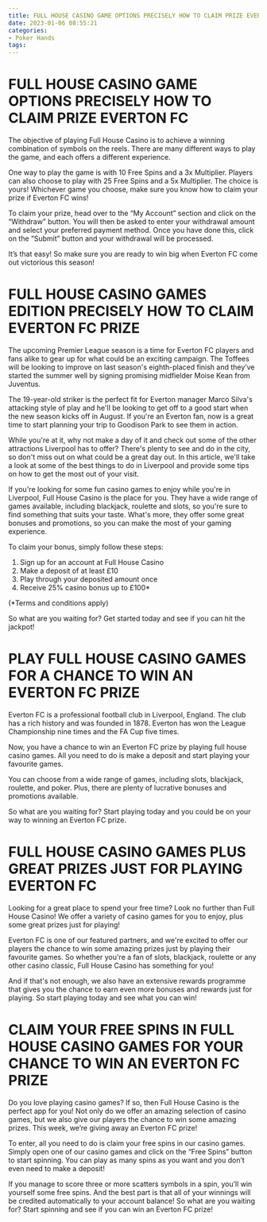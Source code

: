 ```yaml
---
title: FULL HOUSE CASINO GAME OPTIONS PRECISELY HOW TO CLAIM PRIZE EVERTON FC
date: 2023-01-06 08:55:21
categories:
- Poker Hands
tags:
---
```



#  FULL HOUSE CASINO GAME OPTIONS PRECISELY HOW TO CLAIM PRIZE EVERTON FC

The objective of playing Full House Casino is to achieve a winning combination of symbols on the reels. There are many different ways to play the game, and each offers a different experience. 

One way to play the game is with 10 Free Spins and a 3x Multiplier. Players can also choose to play with 25 Free Spins and a 5x Multiplier. The choice is yours! Whichever game you choose, make sure you know how to claim your prize if Everton FC wins!

To claim your prize, head over to the “My Account” section and click on the “Withdraw” button. You will then be asked to enter your withdrawal amount and select your preferred payment method. Once you have done this, click on the “Submit” button and your withdrawal will be processed.

It’s that easy! So make sure you are ready to win big when Everton FC come out victorious this season!

#  FULL HOUSE CASINO GAMES EDITION PRECISELY HOW TO CLAIM EVERTON FC PRIZE

The upcoming Premier League season is a time for Everton FC players and fans alike to gear up for what could be an exciting campaign. The Toffees will be looking to improve on last season's eighth-placed finish and they’ve started the summer well by signing promising midfielder Moise Kean from Juventus.

The 19-year-old striker is the perfect fit for Everton manager Marco Silva's attacking style of play and he'll be looking to get off to a good start when the new season kicks off in August. If you're an Everton fan, now is a great time to start planning your trip to Goodison Park to see them in action.

While you're at it, why not make a day of it and check out some of the other attractions Liverpool has to offer? There's plenty to see and do in the city, so don't miss out on what could be a great day out. In this article, we'll take a look at some of the best things to do in Liverpool and provide some tips on how to get the most out of your visit.

If you're looking for some fun casino games to enjoy while you're in Liverpool, Full House Casino is the place for you. They have a wide range of games available, including blackjack, roulette and slots, so you're sure to find something that suits your taste. What's more, they offer some great bonuses and promotions, so you can make the most of your gaming experience.

To claim your bonus, simply follow these steps:

1. Sign up for an account at Full House Casino
2. Make a deposit of at least £10
3. Play through your deposited amount once
4. Receive 25% casino bonus up to £100*

(*Terms and conditions apply)

So what are you waiting for? Get started today and see if you can hit the jackpot!

#  PLAY FULL HOUSE CASINO GAMES FOR A CHANCE TO WIN AN EVERTON FC PRIZE

Everton FC is a professional football club in Liverpool, England. The club has a rich history and was founded in 1878. Everton has won the League Championship nine times and the FA Cup five times.

Now, you have a chance to win an Everton FC prize by playing full house casino games. All you need to do is make a deposit and start playing your favourite games.

You can choose from a wide range of games, including slots, blackjack, roulette, and poker. Plus, there are plenty of lucrative bonuses and promotions available.

So what are you waiting for? Start playing today and you could be on your way to winning an Everton FC prize.

#  FULL HOUSE CASINO GAMES PLUS GREAT PRIZES JUST FOR PLAYING EVERTON FC

Looking for a great place to spend your free time? Look no further than Full House Casino! We offer a variety of casino games for you to enjoy, plus some great prizes just for playing!

Everton FC is one of our featured partners, and we're excited to offer our players the chance to win some amazing prizes just by playing their favourite games. So whether you're a fan of slots, blackjack, roulette or any other casino classic, Full House Casino has something for you!

And if that's not enough, we also have an extensive rewards programme that gives you the chance to earn even more bonuses and rewards just for playing. So start playing today and see what you can win!

#  CLAIM YOUR FREE SPINS IN FULL HOUSE CASINO GAMES FOR YOUR CHANCE TO WIN AN EVERTON FC PRIZE

Do you love playing casino games? If so, then Full House Casino is the perfect app for you! Not only do we offer an amazing selection of casino games, but we also give our players the chance to win some amazing prizes. This week, we’re giving away an Everton FC prize!

To enter, all you need to do is claim your free spins in our casino games. Simply open one of our casino games and click on the “Free Spins” button to start spinning. You can play as many spins as you want and you don’t even need to make a deposit!

If you manage to score three or more scatters symbols in a spin, you’ll win yourself some free spins. And the best part is that all of your winnings will be credited automatically to your account balance! So what are you waiting for? Start spinning and see if you can win an Everton FC prize!